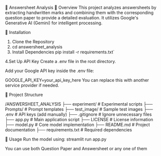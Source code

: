 📝 Answersheet Analysis
📌 Overview
This project analyzes answersheets by extracting handwritten marks and combining them with the corresponding question paper to provide a detailed evaluation. It utilizes Google's Generative AI (Gemini) for intelligent processing.

🚀 Installation
1. Clone the Repository
2. cd answersheet_analysis
3. Install Dependencies
    pip install -r requirements.txt`

4.Set Up API Key
Create a .env file in the root directory.

Add your Google API key inside the .env file:

GOOGLE_API_KEY=your_api_key_here
You can replace this with another service provider if needed.

📂 Project Structure

/ANSWERSHEET_ANALYSIS
  ├── experiment/           # Experimental scripts
  ├── Prompts/              # Prompt templates
  ├── test_image/           # Sample test images
  ├── .env                  # API keys (add manually)
  ├── .gitignore            # Ignore unnecessary files
  ├── app.py                # Main application script
  ├── LICENSE               # License information
  ├── model.py              # Core model implementation
  ├── README.md             # Project documentation
  ├── requirements.txt      # Required dependencies


📜 Usage
Run the model using:
streamlit run app.py

You can use both Question Paper and Answersheet or any one of them
